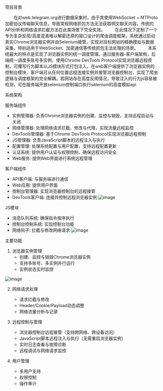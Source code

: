 项目背景

　　在对web.telegram.org进行数据采集时，由于其使用WebSocket + MTProto加密协议传输聊天信息，导致常规网络抓包方法无法获取明文聊天内容。传统的API分析和网络请求拦截方法在此类场景下完全失效。
　　在此情况下定制了一个专为复杂反爬/高度混淆难以解密还原的接口设计的爬虫调度框架。系统通过启动真实Chrome浏览器实例并由Selenium接管，实现对目标网站的精确模拟与数据采集，特别适用于WebSocket、加密通信等传统抓包无法处理的场景。
　　本系统最大的特点是实现了浏览器实例的统一调度管理。通过服务器-客户端架构，后端统一调度多账号多实例，使用Chrome DevTools Protocol实现浏览器远程控制，可攥写行为脚本以JS模块形式打包注入。在web客户端提供了浏览器实例的控制台模块，客户端可从任何位置远程连接实例并接管浏览器控制台，实现了爬虫逻辑与调度框架的完全解耦。若网站存在高度反爬情况，导致注入的行为js容易被检测，可在服务端开放selenium控制端口执行selenium的高度模拟api

系统架构

服务端组件
- 实例管理器: 负责Chrome浏览器实例的创建、监控与销毁，支持远程启动与关闭
- 网络管理器: 处理网络请求拦截、修改与代理，实现流量远程监控
- DevTools管理器: 基于Chrome DevTools Protocol实现浏览器远程控制
- JS管理器: 负责JavaScript脚本的远程注入与执行
- 配置管理: 处理系统配置与用户配置，支持远程配置更新
- 认证系统: 提供用户认证与权限控制，确保远程访问安全
- Web服务: 提供Web界面进行系统远程管理

客户端组件
- API客户端: 与服务端进行通信
- Web应用: 提供用户界面
- 控制台管理器: 实现浏览器控制台的远程接管
- DevTools客户端: 连接并控制远程浏览器实例
![image](https://github.com/user-attachments/assets/d45ecc26-40ff-496d-956e-700247ef5d34)

JS模块
- 消息队列系统: 确保指令按序执行
- 控制台控制系统: 实现控制台功能
- 网络钩子: 拦截与修改网络请求
![image](https://github.com/user-attachments/assets/fe720849-a1ed-4830-92dd-e72c7625aaa8)


主要功能

1. 浏览器实例管理
   - 创建、监控与销毁Chrome浏览器实例
   - 支持多账号、多实例并行运行
   - 实例状态实时监控

![image](https://github.com/user-attachments/assets/a9944a8b-b10d-4f97-b83e-ecb9e976d569)


2. 网络请求处理
   - 请求拦截与修改
   - Header/Cookie/Payload动态调整
   - 网络流量分析与记录

3. 远程控制与管理
   - 浏览器控制台远程接管（支持跨网络、跨设备访问）
   - JavaScript脚本远程注入与执行（无需重启浏览器实例）
   - 实时日志查看与故障诊断
   - 远程调试与网络请求监控

4. 用户管理
   - 多用户支持
   - 权限控制
   - 操作审计
